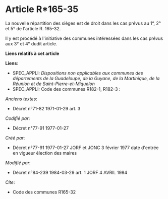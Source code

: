 # Article R*165-35

La nouvelle répartition des sièges est de droit dans les cas prévus au 1°, 2° et 5° de l'article R. 165-32. 

Il y est procédé à l'initiative des communes intéressées dans les cas prévus aux 3° et 4° dudit article.

**Liens relatifs à cet article**

**Liens**:

  - SPEC_APPLI: *Dispositions non applicables aux communes des départements de la Guadeloupe, de la Guyane, de la Martinique, de la Réunion et de Saint-Pierre-et-Miquelon*
  - SPEC_APPLI: Code des communes R182-1, R182-3 :

_Anciens textes_:

  - Décret n°71-82 1971-01-29 art. 3

_Codifié par_:

  - Décret n°77-91 1977-01-27

_Créé par_:

  - Décret n°77-91 1977-01-27 JORF et JONC 3 février 1977 date d'entrée en vigueur élection des maires

_Modifié par_:

  - Décret n°84-239 1984-03-29 art. 1 JORF 4 AVRIL 1984

_Cite_:

  - Code des communes R165-32
